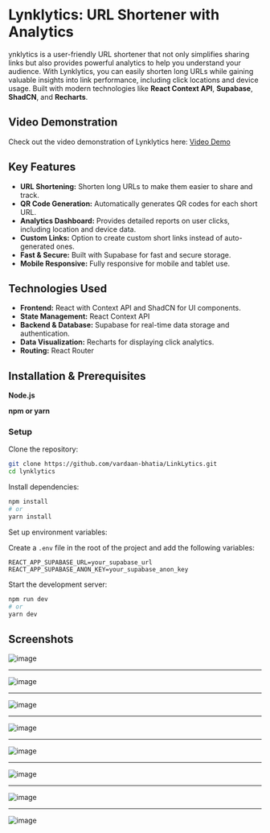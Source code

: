 # **Lynklytics: URL Shortener with Analytics**

ynklytics is a user-friendly URL shortener that not only simplifies sharing links but also provides powerful analytics to help you understand your audience. With Lynklytics, you can easily shorten long URLs while gaining valuable insights into link performance, including click locations and device usage. Built with modern technologies like **React Context API**, **Supabase**, **ShadCN**, and **Recharts**.

## **Video Demonstration**

Check out the video demonstration of Lynklytics here: [Video Demo](https://youtu.be/B4H900xjVRQ)

## **Key Features**

- **URL Shortening:** Shorten long URLs to make them easier to share and track.
- **QR Code Generation:** Automatically generates QR codes for each short URL.
- **Analytics Dashboard:** Provides detailed reports on user clicks, including location and device data.
- **Custom Links:** Option to create custom short links instead of auto-generated ones.
- **Fast & Secure:** Built with Supabase for fast and secure storage.
- **Mobile Responsive:** Fully responsive for mobile and tablet use.

## **Technologies Used**

- **Frontend:** React with Context API and ShadCN for UI components.
- **State Management:** React Context API
- **Backend & Database:** Supabase for real-time data storage and authentication.
- **Data Visualization:** Recharts for displaying click analytics.
- **Routing:** React Router

## **Installation & Prerequisites**

**Node.js**

**npm or yarn**

### Setup

Clone the repository:

```bash
git clone https://github.com/vardaan-bhatia/LinkLytics.git
cd lynklytics
```

Install dependencies:

```bash
npm install
# or
yarn install
```
Set up environment variables:

Create a `.env` file in the root of the project and add the following variables:

```
REACT_APP_SUPABASE_URL=your_supabase_url
REACT_APP_SUPABASE_ANON_KEY=your_supabase_anon_key
```
Start the development server:

```bash
npm run dev
# or
yarn dev
```

## **Screenshots**

![image](https://github.com/user-attachments/assets/1ef47350-59ce-4a40-b59e-0df8a2a6fb24)

---
![image](https://github.com/user-attachments/assets/9c34abbd-9a99-43bf-a03d-5e459d81972f)

---
![image](https://github.com/user-attachments/assets/3cbc8162-431b-48fa-b5a7-2f6e65d516f3)

---
![image](https://github.com/user-attachments/assets/c1ebb228-69e9-4a61-b2e1-5a01fabf8bc1)

---
![image](https://github.com/user-attachments/assets/b134f167-662a-4c3d-aa57-4939ba0c0725)

---
![image](https://github.com/user-attachments/assets/a6760522-fec1-47d0-afbe-3e16dadcd5a0)

---
![image](https://github.com/user-attachments/assets/cf926a59-71d2-4ebe-ae1f-39d9b2ad3e76)

---
![image](https://github.com/user-attachments/assets/e91d4b36-ac0b-4bc1-87f6-bf888026be6c)







